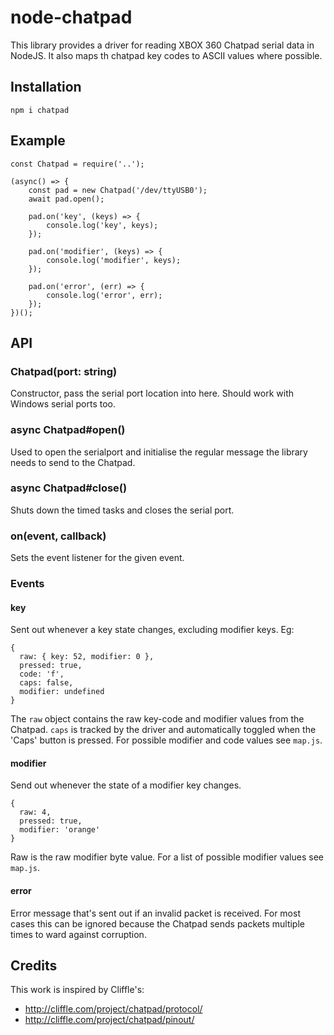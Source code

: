 # node-chatpad
This library provides a driver for reading XBOX 360 Chatpad serial data in NodeJS. It also maps th chatpad key codes to ASCII values where possible.

## Installation
`npm i chatpad`

## Example
```
const Chatpad = require('..');

(async() => {
    const pad = new Chatpad('/dev/ttyUSB0');
    await pad.open();

    pad.on('key', (keys) => {
        console.log('key', keys);
    });

    pad.on('modifier', (keys) => {
        console.log('modifier', keys);
    });

    pad.on('error', (err) => {
        console.log('error', err);
    });
})();
```

## API
### Chatpad(port: string)
Constructor, pass the serial port location into here. Should work with Windows serial ports too.
### async Chatpad#open()
Used to open the serialport and initialise the regular message the library needs to send to the Chatpad.
### async Chatpad#close()
Shuts down the timed tasks and closes the serial port.
### on(event, callback)
Sets the event listener for the given event.

### Events
#### key
Sent out whenever a key state changes, excluding modifier keys. Eg:
```
{
  raw: { key: 52, modifier: 0 },
  pressed: true,
  code: 'f',
  caps: false,
  modifier: undefined
}

```
The `raw` object contains the raw key-code and modifier values from the Chatpad. `caps` is tracked by the driver and automatically toggled when the 'Caps' button is pressed. For possible modifier and code values see `map.js`.

#### modifier
Send out whenever the state of a modifier key changes.
```
{
  raw: 4,
  pressed: true,
  modifier: 'orange'
}
```
Raw is the raw modifier byte value. For a list of possible modifier values see `map.js`.

#### error
Error message that's sent out if an invalid packet is received. For most cases this can be ignored because the Chatpad sends packets multiple times to ward against corruption.

## Credits
This work is inspired by Cliffle's:
* http://cliffle.com/project/chatpad/protocol/
* http://cliffle.com/project/chatpad/pinout/
